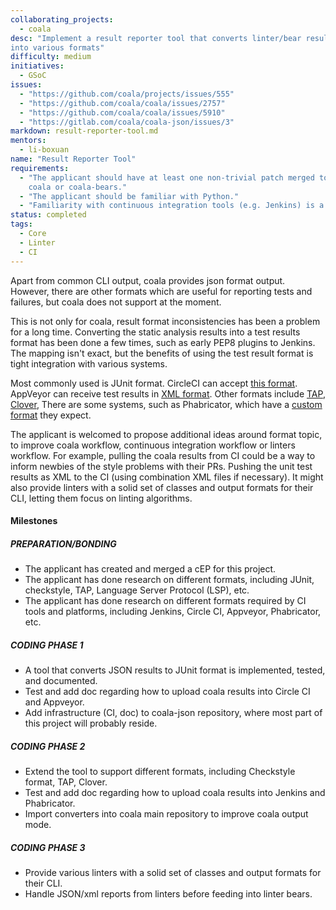 ```yaml
---
collaborating_projects:
  - coala
desc: "Implement a result reporter tool that converts linter/bear results
into various formats"
difficulty: medium
initiatives:
  - GSoC
issues:
  - "https://github.com/coala/projects/issues/555"
  - "https://github.com/coala/coala/issues/2757"
  - "https://github.com/coala/coala/issues/5910"
  - "https://gitlab.com/coala/coala-json/issues/3"
markdown: result-reporter-tool.md
mentors:
  - li-boxuan
name: "Result Reporter Tool"
requirements:
  - "The applicant should have at least one non-trivial patch merged to
    coala or coala-bears."
  - "The applicant should be familiar with Python."
  - "Familiarity with continuous integration tools (e.g. Jenkins) is a plus."
status: completed
tags:
  - Core
  - Linter
  - CI
---
```


Apart from common CLI output, coala provides json format output. However, there
are other formats which are useful for reporting tests and failures, but coala
does not support at the moment.

This is not only for coala, result format inconsistencies has been a problem for
a long time. Converting the static analysis results into a test results format
has been done a few times, such as early PEP8 plugins to Jenkins. The mapping
isn't exact, but the benefits of using the test result format is tight
integration with various systems.

Most commonly used is JUnit format. CircleCI can accept
[this format](https://circleci.com/docs/2.0/collect-test-data). AppVeyor can
receive test results in [XML format](https://www.appveyor.com/docs/running-tests/#uploading-xml-test-results).
Other formats include [TAP](https://testanything.org/),
[Clover](http://openclover.org/doc/manual/latest/ant--clover-report.html),
There are some systems, such as Phabricator, which have a
[custom format](https://github.com/facebook/infer/issues/673) they expect.

The applicant is welcomed to propose additional ideas around format topic, to
improve coala workflow, continuous integration workflow or linters workflow.
For example, pulling the coala results from CI could be a way to inform newbies
of the style problems with their PRs. Pushing the unit test results as XML to
the CI (using combination XML files if necessary). It might also provide
linters with a solid set of classes and output formats for their CLI, letting
them focus on linting algorithms.

#### Milestones

##### PREPARATION/BONDING

- The applicant has created and merged a cEP for this project.
- The applicant has done research on different formats, including JUnit,
  checkstyle, TAP, Language Server Protocol (LSP), etc.
- The applicant has done research on different formats required by CI
  tools and platforms, including Jenkins, Circle CI, Appveyor, Phabricator, etc.

##### CODING PHASE 1

- A tool that converts JSON results to JUnit format is implemented, tested,
  and documented.
- Test and add doc regarding how to upload coala results into Circle CI and
  Appveyor.
- Add infrastructure (CI, doc) to coala-json repository, where most part of
  this project will probably reside.

##### CODING PHASE 2

- Extend the tool to support different formats, including Checkstyle format,
  TAP, Clover.
- Test and add doc regarding how to upload coala results into Jenkins and
  Phabricator.
- Import converters into coala main repository to improve coala output mode.

##### CODING PHASE 3

- Provide various linters with a solid set of classes and output formats for
  their CLI.
- Handle JSON/xml reports from linters before feeding into linter bears.
